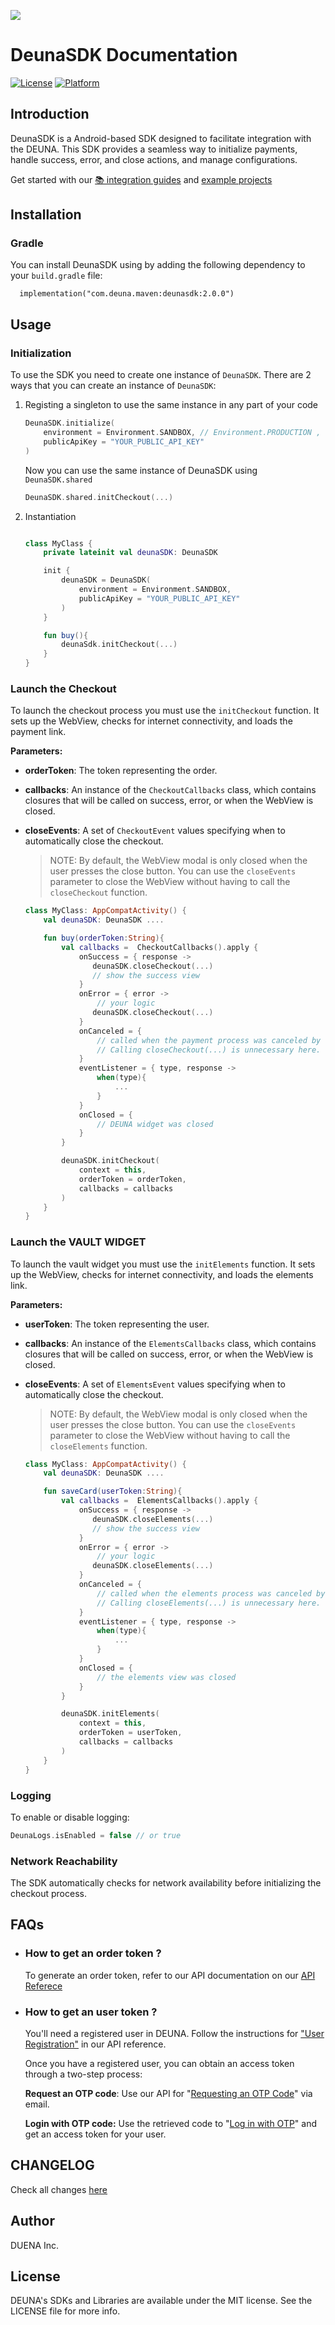 ![](https://d-una-one.s3.us-east-2.amazonaws.com/gestionado_por_d-una.png)
# DeunaSDK Documentation
[![License](https://img.shields.io/github/license/deuna-developers/deuna-sdk-ios?style=flat-square)](https://github.com/deuna-developers/deuna-sdk-io/LICENSE)
[![Platform](https://img.shields.io/badge/platform-ios-blue?style=flat-square)](https://github.com/deuna-developers/deuna-sdk-ios#)

## Introduction

DeunaSDK is a Android-based SDK designed to facilitate integration with the DEUNA. This SDK provides a seamless way to initialize payments, handle success, error, and close actions, and manage configurations.

Get started with our [📚 integration guides](https://docs.deuna.com/docs/integraciones-del-android-sdk) and [example projects](https://github.com/DUNA-E-Commmerce/deuna-sdk-android/tree/master/examples/basic-integration)



## Installation

### Gradle

You can install DeunaSDK using by adding the following dependency to your `build.gradle` file:

  ```
    implementation("com.deuna.maven:deunasdk:2.0.0")
  ```

## Usage


### Initialization

To use the SDK you need to create one instance of `DeunaSDK`. There are 2 ways that you can create an instance of `DeunaSDK`:

1. Registing a singleton to use the same instance in any part of your code

    ```kotlin
    DeunaSDK.initialize(
        environment = Environment.SANDBOX, // Environment.PRODUCTION , etc
        publicApiKey = "YOUR_PUBLIC_API_KEY"
    )
    ```
    Now you can use the same instance of DeunaSDK using `DeunaSDK.shared`

    ```kotlin
    DeunaSDK.shared.initCheckout(...)
    ```

2. Instantiation

    ```kotlin

    class MyClass {
        private lateinit val deunaSDK: DeunaSDK
    
        init {
            deunaSDK = DeunaSDK(
                environment = Environment.SANDBOX,
                publicApiKey = "YOUR_PUBLIC_API_KEY"
            )
        }

        fun buy(){
            deunaSdk.initCheckout(...)
        }
    }

    ```

### Launch the Checkout

To launch the checkout process you must use the `initCheckout` function. It sets up the WebView, checks for internet connectivity, and loads the payment link.

**Parameters:**
-   **orderToken**: The token representing the order.
-   **callbacks**: An instance of the `CheckoutCallbacks` class, which contains closures that will be called on success, error, or when the WebView is closed.
-   **closeEvents**: A set of `CheckoutEvent` values specifying when to automatically close the checkout.

    > NOTE: By default, the WebView modal is only closed when the user presses the close button. You can use the `closeEvents` parameter to close the WebView without having to call the `closeCheckout` function.

    ```kotlin
    class MyClass: AppCompatActivity() {
        val deunaSDK: DeunaSDK ....

        fun buy(orderToken:String){
            val callbacks =  CheckoutCallbacks().apply {
                onSuccess = { response ->
                   deunaSDK.closeCheckout(...)
                   // show the success view
                }
                onError = { error ->
                    // your logic
                   deunaSDK.closeCheckout(...)
                }
                onCanceled = {
                    // called when the payment process was canceled by user
                    // Calling closeCheckout(...) is unnecessary here.
                }
                eventListener = { type, response ->
                    when(type){
                        ...
                    }
                }
                onClosed = {
                    // DEUNA widget was closed
                }
            }

            deunaSDK.initCheckout(
                context = this,
                orderToken = orderToken,
                callbacks = callbacks
            )
        }
    }
    ```


### Launch the VAULT WIDGET

To launch the vault widget you must use the `initElements` function. It sets up the WebView, checks for internet connectivity, and loads the elements link.

**Parameters:**
-   **userToken**: The token representing the user.
-   **callbacks**: An instance of the `ElementsCallbacks` class, which contains closures that will be called on success, error, or when the WebView is closed.
-   **closeEvents**: A set of `ElementsEvent` values specifying when to automatically close the checkout.

    > NOTE: By default, the WebView modal is only closed when the user presses the close button. You can use the `closeEvents` parameter to close the WebView without having to call the `closeElements` function.

    ```kotlin
    class MyClass: AppCompatActivity() {
        val deunaSDK: DeunaSDK ....

        fun saveCard(userToken:String){
            val callbacks =  ElementsCallbacks().apply {
                onSuccess = { response ->
                   deunaSDK.closeElements(...)
                   // show the success view
                }
                onError = { error ->
                    // your logic
                   deunaSDK.closeElements(...)
                }
                onCanceled = {
                    // called when the elements process was canceled by user
                    // Calling closeElements(...) is unnecessary here.
                }
                eventListener = { type, response ->
                    when(type){
                        ...
                    }
                }
                onClosed = {
                    // the elements view was closed
                }
            }

            deunaSDK.initElements(
                context = this,
                orderToken = userToken,
                callbacks = callbacks
            )
        }
    }
    ```

### Logging
To enable or disable logging:
```kotlin
DeunaLogs.isEnabled = false // or true
```


### Network Reachability
The SDK automatically checks for network availability before initializing the checkout process.



## FAQs
* ### How to get an **order token** ?
    To generate an order token, refer to our API documentation on our [API Referece](https://docs.deuna.com/reference/order_token)

* ### How to get an **user token** ?
    You'll need a registered user in DEUNA. Follow the instructions for ["User Registration"](https://docs.deuna.com/reference/users-register) in our API reference.

    Once you have a registered user, you can obtain an access token through a two-step process:

    **Request an OTP code**: Use our API for "[Requesting an OTP Code](https://docs.deuna.com/reference/request-otp)" via email.

    **Login with OTP code:** Use the retrieved code to "[Log in with OTP](https://docs.deuna.com/reference/login-with-otp)" and get an access token for your user.




## CHANGELOG
Check all changes [here](https://github.com/DUNA-E-Commmerce/deuna-sdk-android/blob/master/CHANGELOG.md)

## Author
DUENA Inc.

## License
DEUNA's SDKs and Libraries are available under the MIT license. See the LICENSE file for more info.
